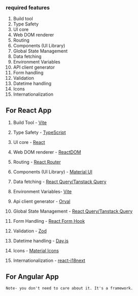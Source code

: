 ### required features
1. Build tool
1. Type Safety     
1. UI core
1. Web DOM renderer
1. Routing
1. Components (UI Library)
1. Global State Management
1. Data fetching
1. Environment Variables
1. API client generator
1. Form handling
1. Validation
1. Datetime handling
1. Icons
1. Internationalization


## For React App
1. Build Tool - [Vite](https://vite.dev/)
1. Type Safety - [TypeScript](https://www.typescriptlang.org/)
1. UI core - [React](https://react.dev/)
1. Web DOM renderer - [ReactDOM](https://react.dev/)
1. Routing - [React Router](https://reactrouter.com/)
1. Components (UI Library) - [Material UI](https://mui.com/material-ui/)
1. Data fetching - [React Query/Tanstack Query](https://tanstack.com/query/latest)
1. Environment Variables- [Vite](https://vite.dev/guide/env-and-mode)
1. Api client generator - [Orval](https://orval.dev/)
1. Global State Management - [React Query/Tanstack Query](https://tanstack.com/query/latest)
1. Form Handling - [React Form Hook](https://react-hook-form.com/)

1. Validation - [Zod](https://zod.dev/)
1. Datetime handling - [Day.js](https://day.js.org/)
1. Icons - [Material Icons](https://mui.com/material-ui/material-icons/)
1. Internationalization - [react-i18next](https://www.i18next.com/)


## For Angular App
    Note- you don't need to care about it. It's a framework.